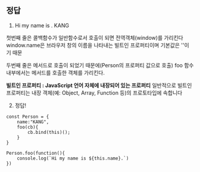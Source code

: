 ## 정답

1.  Hi my name is .
    KANG

첫번째 줄은 콜백함수가 일반함수로서 호출이 되면 전역객체(window)를 가리킨다
window.name은 브라우저 창의 이름을 나타내는 빌트인 프로퍼티이며 기본값은 ''이기 때문

두번째 줄은 메서드로 호출이 되었기 때문에(Person의 프로퍼티 값으로 호출) foo 함수 내부에서는 메서드를 호출한 객체를 가리킨다.

**빌트인 프로퍼티 : JavaScript 언어 자체에 내장되어 있는 프로퍼티**
일반적으로 빌트인 프로퍼티는 내장 객체(예: Object, Array, Function 등)의 프로토타입에 속합니다

2. 정답!

```
const Person = {
    name:"KANG",
    foo(cb){
        cb.bind(this)();
    }
}

Person.foo(function(){
    console.log(`Hi my name is ${this.name}.`)
})
```

